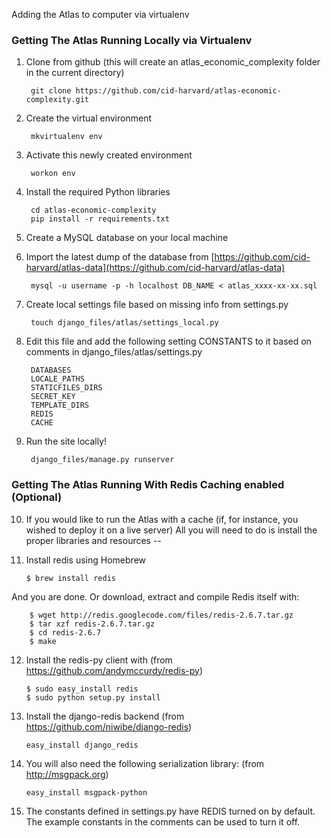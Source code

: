 
Adding the Atlas to computer via virtualenv

### Getting The Atlas Running Locally via Virtualenv 

1. Clone from github (this will create an atlas_economic_complexity folder in the current directory)

        git clone https://github.com/cid-harvard/atlas-economic-complexity.git
        
2. Create the virtual environment

        mkvirtualenv env
        
3. Activate this newly created environment

        workon env

4. Install the required Python libraries

        cd atlas-economic-complexity
        pip install -r requirements.txt
        
5. Create a MySQL database on your local machine

6. Import the latest dump of the database from [https://github.com/cid-harvard/atlas-data](https://github.com/cid-harvard/atlas-data)

        mysql -u username -p -h localhost DB_NAME < atlas_xxxx-xx-xx.sql
        
7. Create local settings file based on missing info from settings.py

        touch django_files/atlas/settings_local.py
        
8. Edit this file and add the following setting CONSTANTS to it based on comments in django_files/atlas/settings.py

        DATABASES
        LOCALE_PATHS
        STATICFILES_DIRS
        SECRET_KEY
        TEMPLATE_DIRS
        REDIS
        CACHE
				
9. Run the site locally!

        django_files/manage.py runserver

### Getting The Atlas Running With Redis Caching enabled (Optional)
    
10. If you would like to run the Atlas with a cache (if, for instance, you wished to deploy it on a live server)
    All you will need to do is install the proper libraries and resources --

11. Install redis using Homebrew

        $ brew install redis

And you are done. Or download, extract and compile Redis itself with:
		
        $ wget http://redis.googlecode.com/files/redis-2.6.7.tar.gz
        $ tar xzf redis-2.6.7.tar.gz
        $ cd redis-2.6.7
        $ make  

12.	Install the redis-py client with (from https://github.com/andymccurdy/redis-py)

        $ sudo easy_install redis
        $ sudo python setup.py install
					
13. Install the django-redis backend (from https://github.com/niwibe/django-redis)
          
        easy_install django_redis
					
14. You will also need the following serialization library: (from http://msgpack.org)									
          
        easy_install msgpack-python
					
15. The constants defined in settings.py have REDIS turned on by default. The example constants in the comments can be used to turn it off. 		 
